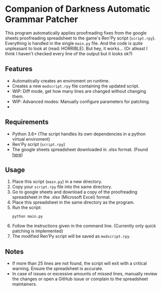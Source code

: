 # Companion of Darkness Automatic Grammar Patcher

This program automatically applies proofreading fixes from the google sheets proofreading spreadsheet to the game's Ren'Py script (`script.rpy`).
Everything is handled in the single `main.py` file. And the code is quite unpleasant to look at (read: HORRIBLE). But hey, it works... (Or atleast I think I haven't checked every line of the output but it looks ok?)

## Features

- Automatically creates an enviroment on runtime.
- Creates a new `modscript.rpy` file containing the updated script.
- WIP: Diff mode, get how many lines are changed without changing them.
- WIP: Advanced modes: Manually configure parameters for patching.
- 
## Requirements

- Python 3.6+ (The script handles its own dependencies in a python virtual enviroment)
- Ren'Py script (`script.rpy`)
- The google sheets spreadsheet downloaded in .xlsx format. (Found [here](https://docs.google.com/spreadsheets/d/1AUI3d0eyxFctTFm3ZMzy46EFApaBn7aRnzsJ0gz_dQo/edit?usp=sharing))

## Usage

1. Place this script (`main.py`) in a new directory.
2. Copy your `script.rpy` file into the same directory.
3. Go to google sheets and download a copy of the proofreading spreadsheet in the .xlsx (Microsoft Excel) format.
4. Place this spreadsheet in the same directory as the program.
5. Run the script:
   ```bash
   python main.py
   ```
6. Follow the instructions given in the command line. (Currently only quick patching is implemented)
7. The modified Ren'Py script will be saved as `modscript.rpy`.

## Notes

- If more than 25 lines are not found, the script will exit with a critical warning. Ensure the spreadsheet is accurate.
- In case of issues or excessive amounts of missed lines, manually review the changes or open a GitHub issue or complain to the spreadsheet maintainers.

